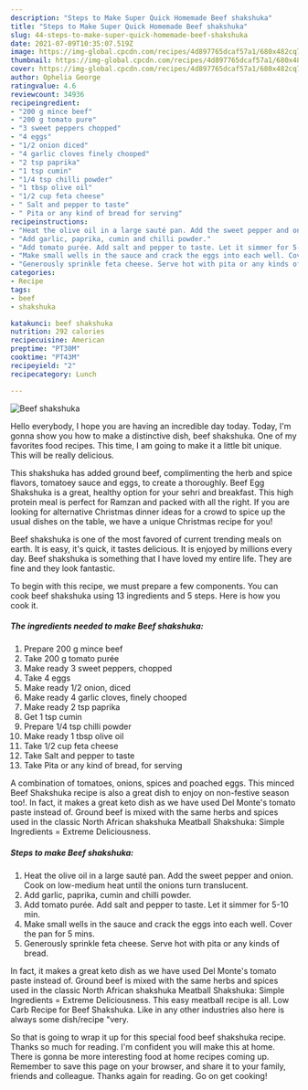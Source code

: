 ```yaml
---
description: "Steps to Make Super Quick Homemade Beef shakshuka"
title: "Steps to Make Super Quick Homemade Beef shakshuka"
slug: 44-steps-to-make-super-quick-homemade-beef-shakshuka
date: 2021-07-09T10:35:07.519Z
image: https://img-global.cpcdn.com/recipes/4d897765dcaf57a1/680x482cq70/beef-shakshuka-recipe-main-photo.jpg
thumbnail: https://img-global.cpcdn.com/recipes/4d897765dcaf57a1/680x482cq70/beef-shakshuka-recipe-main-photo.jpg
cover: https://img-global.cpcdn.com/recipes/4d897765dcaf57a1/680x482cq70/beef-shakshuka-recipe-main-photo.jpg
author: Ophelia George
ratingvalue: 4.6
reviewcount: 34936
recipeingredient:
- "200 g mince beef"
- "200 g tomato pure"
- "3 sweet peppers chopped"
- "4 eggs"
- "1/2 onion diced"
- "4 garlic cloves finely chooped"
- "2 tsp paprika"
- "1 tsp cumin"
- "1/4 tsp chilli powder"
- "1 tbsp olive oil"
- "1/2 cup feta cheese"
- " Salt and pepper to taste"
- " Pita or any kind of bread for serving"
recipeinstructions:
- "Heat the olive oil in a large sauté pan. Add the sweet pepper and onion. Cook on low-medium heat until the onions turn translucent."
- "Add garlic, paprika, cumin and chilli powder."
- "Add tomato purée. Add salt and pepper to taste. Let it simmer for 5-10 min."
- "Make small wells in the sauce and crack the eggs into each well. Cover the pan for 5 mins."
- "Generously sprinkle feta cheese. Serve hot with pita or any kinds of bread."
categories:
- Recipe
tags:
- beef
- shakshuka

katakunci: beef shakshuka 
nutrition: 292 calories
recipecuisine: American
preptime: "PT30M"
cooktime: "PT43M"
recipeyield: "2"
recipecategory: Lunch

---
```



![Beef shakshuka](https://img-global.cpcdn.com/recipes/4d897765dcaf57a1/680x482cq70/beef-shakshuka-recipe-main-photo.jpg)

Hello everybody, I hope you are having an incredible day today. Today, I'm gonna show you how to make a distinctive dish, beef shakshuka. One of my favorites food recipes. This time, I am going to make it a little bit unique. This will be really delicious.

This shakshuka has added ground beef, complimenting the herb and spice flavors, tomatoey sauce and eggs, to create a thoroughly. Beef Egg Shakshuka is a great, healthy option for your sehri and breakfast. This high protein meal is perfect for Ramzan and packed with all the right. If you are looking for alternative Christmas dinner ideas for a crowd to spice up the usual dishes on the table, we have a unique Christmas recipe for you!

Beef shakshuka is one of the most favored of current trending meals on earth. It is easy, it's quick, it tastes delicious. It is enjoyed by millions every day. Beef shakshuka is something that I have loved my entire life. They are fine and they look fantastic.


To begin with this recipe, we must prepare a few components. You can cook beef shakshuka using 13 ingredients and 5 steps. Here is how you cook it.

<!--inarticleads1-->

##### The ingredients needed to make Beef shakshuka:

1. Prepare 200 g mince beef
1. Take 200 g tomato purée
1. Make ready 3 sweet peppers, chopped
1. Take 4 eggs
1. Make ready 1/2 onion, diced
1. Make ready 4 garlic cloves, finely chooped
1. Make ready 2 tsp paprika
1. Get 1 tsp cumin
1. Prepare 1/4 tsp chilli powder
1. Make ready 1 tbsp olive oil
1. Take 1/2 cup feta cheese
1. Take  Salt and pepper to taste
1. Take  Pita or any kind of bread, for serving


A combination of tomatoes, onions, spices and poached eggs. This minced Beef Shakshuka recipe is also a great dish to enjoy on non-festive season too!. In fact, it makes a great keto dish as we have used Del Monte&#39;s tomato paste instead of. Ground beef is mixed with the same herbs and spices used in the classic North African shakshuka Meatball Shakshuka: Simple Ingredients = Extreme Deliciousness. 

<!--inarticleads2-->

##### Steps to make Beef shakshuka:

1. Heat the olive oil in a large sauté pan. Add the sweet pepper and onion. Cook on low-medium heat until the onions turn translucent.
1. Add garlic, paprika, cumin and chilli powder.
1. Add tomato purée. Add salt and pepper to taste. Let it simmer for 5-10 min.
1. Make small wells in the sauce and crack the eggs into each well. Cover the pan for 5 mins.
1. Generously sprinkle feta cheese. Serve hot with pita or any kinds of bread.


In fact, it makes a great keto dish as we have used Del Monte&#39;s tomato paste instead of. Ground beef is mixed with the same herbs and spices used in the classic North African shakshuka Meatball Shakshuka: Simple Ingredients = Extreme Deliciousness. This easy meatball recipe is all. Low Carb Recipe for Beef Shakshuka. Like in any other industries also here is always some dish/recipe &#34;very. 

So that is going to wrap it up for this special food beef shakshuka recipe. Thanks so much for reading. I'm confident you will make this at home. There is gonna be more interesting food at home recipes coming up. Remember to save this page on your browser, and share it to your family, friends and colleague. Thanks again for reading. Go on get cooking!
